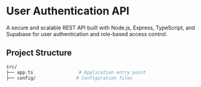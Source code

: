 # User Authentication API

A secure and scalable REST API built with Node.js, Express, TypeScript, and Supabase for user authentication and role-based access control.

## Project Structure

```bash
src/
├── app.ts                 # Application entry point
├── config/               # Configuration files